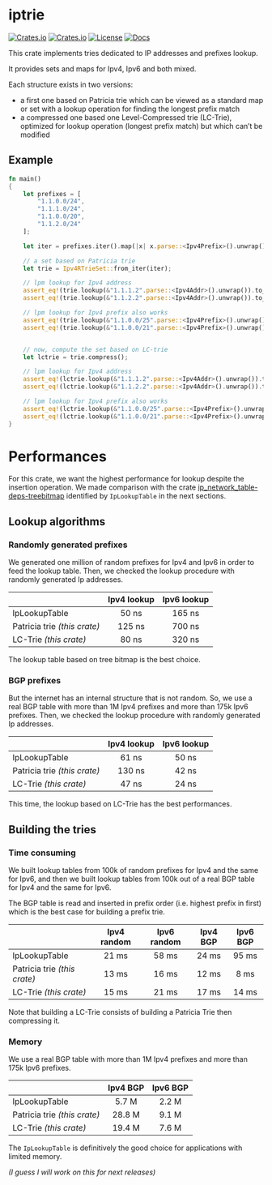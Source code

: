 # iptrie

[![Crates.io](https://img.shields.io/crates/v/iptrie?style=flat)](https://crates.io/crates/iptrie)
[![Crates.io](https://img.shields.io/crates/d/iptrie?style=flat)](https://crates.io/crates/iptrie)
[![License](https://img.shields.io/badge/license-MIT-blue?style=flat)](https://crates.io/crates/iptrie)
[![Docs](https://img.shields.io/docsrs/iptrie)](https://docs.rs/iptrie)

This crate implements tries dedicated to IP addresses and prefixes lookup.

It provides sets and maps for Ipv4, Ipv6 and both mixed.

Each structure exists in two versions:
* a first one based on Patricia trie which can be viewed as a standard map or set with a lookup operation for finding the longest prefix match
* a compressed one based one Level-Compressed trie (LC-Trie), optimized for lookup operation (longest prefix match) but which can’t be modified


## Example

```rust
fn main()
{
    let prefixes = [
        "1.1.0.0/24",
        "1.1.1.0/24",
        "1.1.0.0/20",
        "1.1.2.0/24"
    ];

    let iter = prefixes.iter().map(|x| x.parse::<Ipv4Prefix>().unwrap());

    // a set based on Patricia trie
    let trie = Ipv4RTrieSet::from_iter(iter);

    // lpm lookup for Ipv4 address
    assert_eq!(trie.lookup(&"1.1.1.2".parse::<Ipv4Addr>().unwrap()).to_string(), "1.1.1.0/24");
    assert_eq!(trie.lookup(&"1.1.2.2".parse::<Ipv4Addr>().unwrap()).to_string(), "1.1.0.0/20");

    // lpm lookup for Ipv4 prefix also works
    assert_eq!(trie.lookup(&"1.1.0.0/25".parse::<Ipv4Prefix>().unwrap()).to_string(), "1.1.0.0/24");
    assert_eq!(trie.lookup(&"1.1.0.0/21".parse::<Ipv4Prefix>().unwrap()).to_string(), "1.1.0.0/20");


    // now, compute the set based on LC-trie
    let lctrie = trie.compress();

    // lpm lookup for Ipv4 address
    assert_eq!(lctrie.lookup(&"1.1.1.2".parse::<Ipv4Addr>().unwrap()).to_string(), "1.1.1.0/24");
    assert_eq!(lctrie.lookup(&"1.1.2.2".parse::<Ipv4Addr>().unwrap()).to_string(), "1.1.0.0/20");

    // lpm lookup for Ipv4 prefix also works
    assert_eq!(lctrie.lookup(&"1.1.0.0/25".parse::<Ipv4Prefix>().unwrap()).to_string(), "1.1.0.0/24");
    assert_eq!(lctrie.lookup(&"1.1.0.0/21".parse::<Ipv4Prefix>().unwrap()).to_string(), "1.1.0.0/20");
}
```


# Performances

For this crate, we want the highest performance for lookup despite the insertion operation.
We made comparison with the crate [ip_network_table-deps-treebitmap](https://crates.io/crates/ip_network_table-deps-treebitmap)
identified by `IpLookupTable` in the next sections.

## Lookup algorithms

### Randomly generated prefixes

We generated one million of random prefixes for Ipv4 and Ipv6 in order to feed
the lookup table. Then, we checked the lookup procedure with randomly generated
Ip addresses.

|                              | Ipv4 lookup | Ipv6 lookup |
|------------------------------|:-----------:|:-----------:|
| IpLookupTable                |    50 ns    |   165 ns    |
| Patricia trie _(this crate)_ |   125 ns    |   700 ns    |
| LC-Trie _(this crate)_       |    80 ns    |   320 ns    |

The lookup table based on tree bitmap is the best choice.

### BGP prefixes

But the internet has an internal structure that is not random. So, we use
a real BGP table with more than 1M Ipv4 prefixes and more than 175k Ipv6 prefixes.
Then, we checked the lookup procedure with randomly generated
Ip addresses.

|                              | Ipv4 lookup | Ipv6 lookup |
|------------------------------|:-----------:|:-----------:|
| IpLookupTable                |    61 ns    |    50 ns    |
| Patricia trie _(this crate)_ |   130 ns    |    42 ns    |
| LC-Trie _(this crate)_       |    47 ns    |    24 ns    |

This time, the lookup based on LC-Trie has the best performances.

## Building the tries

### Time consuming

We built lookup tables from 100k of random prefixes for Ipv4
and the same for Ipv6, and then we built lookup tables from 100k 
out of a real BGP table for Ipv4 and the same for Ipv6.

The BGP table is read and inserted in prefix order (i.e. highest prefix in first) which
is the best case for building a prefix trie.

|                              | Ipv4 random | Ipv6 random | Ipv4 BGP | Ipv6 BGP |
|------------------------------|:-----------:|:-----------:|:--------:|:--------:|
| IpLookupTable                |    21 ms    |    58 ms    |  24 ms   |  95 ms   |
| Patricia trie _(this crate)_ |    13 ms    |    16 ms    |  12 ms   |   8 ms   |
| LC-Trie _(this crate)_       |    15 ms    |    21 ms    |  17 ms   |  14 ms   |


Note that building a LC-Trie consists of building a Patricia Trie
then compressing it.

### Memory

We use a real BGP table with more than 1M Ipv4 prefixes 
and more than 175k Ipv6 prefixes.

|                              | Ipv4 BGP | Ipv6 BGP |
|------------------------------|:--------:|:--------:|
| IpLookupTable                |  5.7 M   |  2.2 M   |
| Patricia trie _(this crate)_ |  28.8 M  |  9.1 M   |
| LC-Trie _(this crate)_       |  19.4 M  |  7.6 M   |


The `IpLookupTable` is definitively the good choice for applications
with limited memory.

_(I guess I will work on this for next releases)_